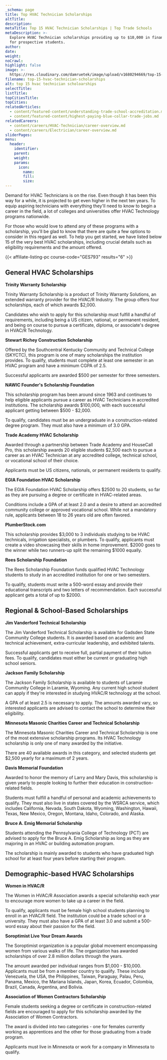 ```yaml
---
_schema: page
title: Top HVAC Technician Scholarships
altTitle:
description:
metaTitle: Top 15 HVAC Technician Scholarships | Top Trade Schools
metaDescription: >-
  Explore HVAC Technician scholarships providing up to $10,000 in financial aid
  for prospective students. 
author:
date:
weight:
noCrawl:
highlight: false
image: >-
  https://res.cloudinary.com/damruetek/image/upload/v1680294669/top-15-hvac-technician-scholarships.png
filename: top-15-hvac-technician-scholarships
alt: top 15 hvac technician scholoarships
selectTitle:
listTitle:
topCitiesTitle:
topCities:
relatedArticles:
  - content/featured-content/understanding-trade-school-accreditation.md
  - content/featured-content/highest-paying-blue-collar-trade-jobs.md
relatedCareers:
  - content/careers/HVAC-Technician/career-overview.md
  - content/careers/Electrician/career-overview.md
sliderPages:
menu:
  header:
    identifier:
    parent:
    weight:
    params:
      icon:
        name:
        fill:
        size:
---
```

Demand for HVAC Technicians is on the rise. Even though it has been this way for a while, it is projected to get even higher in the next ten years. To equip aspiring technicians with everything they'll need to know to begin a career in the field, a lot of colleges and universities offer HVAC Technology programs nationwide.

For those who would love to attend any of these programs with a scholarship, you'll be glad to know that there are quite a few options to consider in this regard as well. To help you get started, we have listed below 15 of the very best HVAC scholarships, including crucial details such as eligibility requirements and the amount offered.

{{< affiliate-listing-pc course-code="GES793" results="6" >}}

## **General HVAC Scholarships**

**Trinity Warranty Scholarship**

Trinity Warranty Scholarship is a product of Trinity Warranty Solutions, an extended warranty provider for the HVAC/R Industry. The group offers four scholarships, each of which awards $2,000.

Candidates who wish to apply for this scholarship must fulfill a handful of requirements, including being a US citizen, national, or permanent resident, and being on course to pursue a certificate, diploma, or associate's degree in HVAC/R Technology.

**Stewart Richey Construction Scholarship**

Offered by the Southcentral Kentucky Community and Technical College (SKYCTC), this program is one of many scholarships the institution provides. To qualify, students must complete at least one semester in an HVAC program and have a minimum CGPA of 2.5.

Successful applicants are awarded $500 per semester for three semesters.

**NAWIC Founder's Scholarship Foundation**

This scholarship program has been around since 1963 and continues to help eligible applicants pursue a career as HVAC Technicians in accredited institutions. The scholarship awards $100,000, with each successful applicant getting between $500 - $2,000.

To qualify, candidates must be an undergraduate in a construction-related degree program. They must also have a minimum of 3.0 GPA.

**Trade Academy HVAC Scholarship**

Awarded through a partnership between Trade Academy and HouseCall Pro, this scholarship awards 20 eligible students $2,500 each to pursue a career as an HVAC Technician at any accredited college, technical school, or vocational school of their choice.

Applicants must be US citizens, nationals, or permanent residents to qualify.

**EGIA Foundation HVAC Scholarship**

The EGIA Foundation HVAC Scholarship offers $2500 to 20 students, so far as they are pursuing a degree or certificate in HVAC-related areas.

Conditions include a GPA of at least 2.0 and a desire to attend an accredited community college or approved vocational school. While not a mandatory rule, applicants between 18 to 26 years old are often favored.

**PlumberStock.com**

This scholarship provides $3,000 to 3 individuals studying to be HVAC technicals, irrigation specialists, or plumbers. To qualify, applicants must create a video showcasing their skills in home improvement. $2000 goes to the winner while two runners-up split the remaining $1000 equally.

**Rees Scholarship Foundation**

The Rees Scholarship Foundation funds qualified HVAC Technology students to study in an accredited institution for one or two semesters.

To qualify, students must write a 500-word essay and provide their educational transcripts and two letters of recommendation. Each successful applicant gets a total of up to $2000.

## **Regional & School-Based Scholarships**

**Jim Vanderford Technical Scholarship**

The Jim Vanderford Technical Scholarship is available for Gadsden State Community College students. It is awarded based on academic and technical achievement, extra-curricular leadership, and exhibited talents.

Successful applicants get to receive full, partial payment of their tuition fees. To qualify, candidates must either be current or graduating high school seniors.

**Jackson Family Scholarship**

The Jackson Family Scholarship is available to students of Laramie Community College in Laramie, Wyoming. Any current high school student can apply if they're interested in studying HVAC/R technology at the school.

A GPA of at least 2.5 is necessary to apply. The amounts awarded vary, so interested applicants are advised to contact the school to determine their eligibility.

**Minnesota Masonic Charities Career and Technical Scholarship**

The Minnesota Masonic Charities Career and Technical Scholarship is one of the most extensive scholarship programs. Its HVAC Technology scholarship is only one of many awarded by the initiative.

There are 40 available awards in this category, and selected students get $2,500 yearly for a maximum of 2 years.

**Davis Memorial Foundation**

Awarded to honor the memory of Larry and Mary Davis, this scholarship is given yearly to people looking to further their education in construction-related fields.

Students must fulfill a handful of personal and academic achievements to qualify. They must also live in states covered by the WSRCA service, which includes California, Nevada, South Dakota, Wyoming, Washington, Hawaii, Texas, New Mexico, Oregon, Montana, Idaho, Colorado, and Alaska.

**Bruce A. Emig Memorial Scholarship**

Students attending the Pennsylvania College of Technology (PCT) are advised to apply for the Bruce A. Emig Scholarship as long as they are majoring in an HVAC or building automation program.

The scholarship is mainly awarded to students who have graduated high school for at least four years before starting their program.

## **Demographic-based HVAC Scholarships**

**Women in HVAC/R**

The Women in HVAC/R Association awards a special scholarship each year to encourage more women to take up a career in the field.

To qualify, applicants must be female high school students planning to enroll in an HVAC/R field. The institution could be a trade school or a university. They must also have a GPA of at least 3.0 and submit a 500-word essay about their passion for the field.

**Soroptimist Live Your Dream Awards**

The Soroptimist organization is a popular global movement encompassing women from various walks of life. The organization has awarded scholarships of over 2.8 million dollars through the years.

The amount awarded per individual ranges from $1,000 - $10,000. Applicants must be from a member country to qualify. These include Venezuela, the USA, the Philippines, Taiwan, Paraguay, Palau, Peru, Panama, Mexico, the Mariana Islands, Japan, Korea, Ecuador, Colombia, Brazil, Canada, Argentina, and Bolivia.

**Association of Women Contractors Scholarship**

Female students seeking a degree or certificate in construction-related fields are encouraged to apply for this scholarship awarded by the Association of Women Contractors.

The award is divided into two categories - one for females currently working as apprentices and the other for those graduating from a trade program.

Applicants must live in Minnesota or work for a company in Minnesota to qualify.